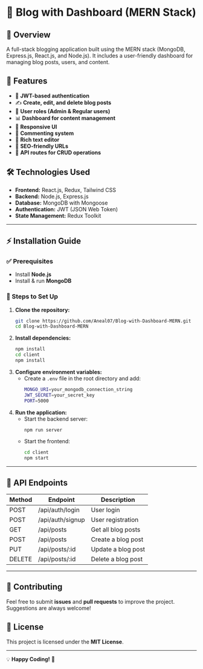 # 🚀 Blog with Dashboard (MERN Stack)

## 🌟 Overview
A full-stack blogging application built using the MERN stack (MongoDB, Express.js, React.js, and Node.js). It includes a user-friendly dashboard for managing blog posts, users, and content.

## 🎯 Features
- 🔑 **JWT-based authentication**
- ✍️ **Create, edit, and delete blog posts**
- 👥 **User roles (Admin & Regular users)**
- 📊 **Dashboard for content management**
- 📱 **Responsive UI**
- 💬 **Commenting system**
- 📝 **Rich text editor**
- 🔗 **SEO-friendly URLs**
- 🔄 **API routes for CRUD operations**

## 🛠 Technologies Used
- **Frontend:** React.js, Redux, Tailwind CSS
- **Backend:** Node.js, Express.js
- **Database:** MongoDB with Mongoose
- **Authentication:** JWT (JSON Web Token)
- **State Management:** Redux Toolkit

---

## ⚡ Installation Guide

### ✅ Prerequisites
- Install **Node.js**
- Install & run **MongoDB**

### 📌 Steps to Set Up
1. **Clone the repository:**
   ```sh
   git clone https://github.com/Aneal07/Blog-with-Dashboard-MERN.git
   cd Blog-with-Dashboard-MERN
   ```
2. **Install dependencies:**
   ```sh
   npm install
   cd client
   npm install
   ```
3. **Configure environment variables:**
   - Create a `.env` file in the root directory and add:
     ```sh
     MONGO_URI=your_mongodb_connection_string
     JWT_SECRET=your_secret_key
     PORT=5000
     ```
4. **Run the application:**
   - Start the backend server:
     ```sh
     npm run server
     ```
   - Start the frontend:
     ```sh
     cd client
     npm start
     ```

---

## 🔌 API Endpoints
| Method | Endpoint          | Description          |
|--------|------------------|----------------------|
| POST   | /api/auth/login  | User login          |
| POST   | /api/auth/signup | User registration   |
| GET    | /api/posts       | Get all blog posts  |
| POST   | /api/posts       | Create a blog post  |
| PUT    | /api/posts/:id   | Update a blog post  |
| DELETE | /api/posts/:id   | Delete a blog post  |

---

## 🤝 Contributing
Feel free to submit **issues** and **pull requests** to improve the project. Suggestions are always welcome!

## 📜 License
This project is licensed under the **MIT License**.

---

💡 **Happy Coding!** 🚀

